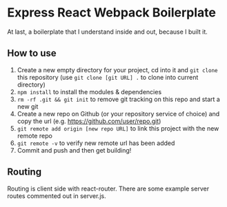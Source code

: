 # Express React Webpack Boilerplate
At last, a boilerplate that I understand inside and out, because I built it.

## How to use
1. Create a new empty directory for your project, cd into it and `git clone` this repository (use `git clone [git URL] .` to clone into current directory)
2. `npm install` to install the modules & dependencies
3. `rm -rf .git && git init` to remove git tracking on this repo and start a new git
4. Create a new repo on Github (or your repository service of choice) and copy the url (e.g. https://github.com/user/repo.git)
5. `git remote add origin [new repo URL]` to link this project with the new remote repo
6. `git remote -v` to verify new remote url has been added
7. Commit and push and then get building!

## Routing
Routing is client side with react-router.
There are some example server routes commented out in server.js.
